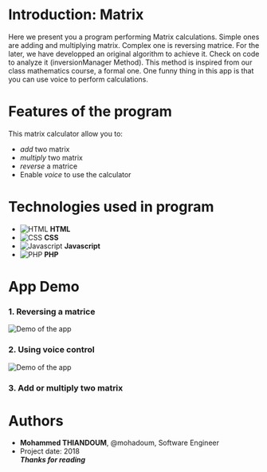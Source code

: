 # Introduction: Matrix
Here we present you a program performing Matrix calculations. Simple ones are adding and multiplying matrix. Complex one is reversing matrice. For the later, we have developped an original algorithm to achieve it. Check on code to analyze it (inversionManager Method). This method is inspired from our class mathematics course, a formal one. One funny thing in this app is that you can use voice to perform calculations.  

# Features of the program  
This matrix calculator allow you to:  
- *add* two matrix  
- *multiply* two matrix  
- *reverse* a matrice  
- Enable *voice* to use the calculator  
# Technologies used in program  
- ![**HTML**](https://skills.thijs.gg/icons?i=html) **HTML**  
- ![**CSS**](https://skills.thijs.gg/icons?i=css) **CSS**  
- ![**Javascript**](https://skills.thijs.gg/icons?i=js) **Javascript**  
- ![**PHP**](https://skills.thijs.gg/icons?i=php) **PHP**
# App Demo  
### 1. Reversing a matrice  
![**Demo of the app**](https://drive.google.com/uc?id=1RbkSK38RurvjViUUPrVIv4qfcC_SL_ro)  
### 2. Using voice control  
![**Demo of the app**](https://drive.google.com/uc?id=1GH5Xz_HMN8mhwJUmLvgvoapTC0sTgmnZ)  
### 3. Add or multiply two matrix
# Authors  
- **Mohammed THIANDOUM**, @mohadoum, Software Engineer  
- Project date: 2018  
***Thanks for reading***
